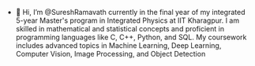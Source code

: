 - 👋 Hi, I’m @SureshRamavath currently in the final year of my integrated 5-year Master's program in Integrated Physics at IIT Kharagpur. I am skilled in mathematical and statistical concepts and proficient in programming languages like C, C++, Python, and SQL. My coursework includes advanced topics in Machine Learning, Deep Learning, Computer Vision, Image Processing, and Object Detection

<!---
SureshRamavath789/SureshRamavath789 is a ✨ special ✨ repository because its `README.md` (this file) appears on your GitHub profile.
You can click the Preview link to take a look at your changes.
--->
